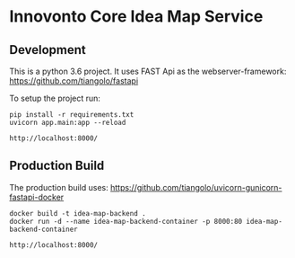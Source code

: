 # Innovonto Core Idea Map Service

## Development
This is a python 3.6 project.
It uses FAST Api as the webserver-framework: https://github.com/tiangolo/fastapi

To setup the project run:

    pip install -r requirements.txt
    uvicorn app.main:app --reload
    
    http://localhost:8000/
    
    
## Production Build
The production build uses: https://github.com/tiangolo/uvicorn-gunicorn-fastapi-docker

    docker build -t idea-map-backend .
    docker run -d --name idea-map-backend-container -p 8000:80 idea-map-backend-container
    
    http://localhost:8000/